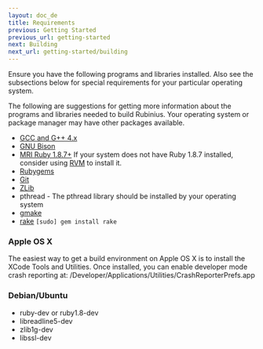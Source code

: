 ```yaml
---
layout: doc_de
title: Requirements
previous: Getting Started
previous_url: getting-started
next: Building
next_url: getting-started/building
---
```


Ensure you have the following programs and libraries installed. Also see the
subsections below for special requirements for your particular operating
system.

The following are suggestions for getting more information about the programs
and libraries needed to build Rubinius. Your operating system or package
manager may have other packages available.

  * [GCC and G++ 4.x](http://gcc.gnu.org/)
  * [GNU Bison](http://www.gnu.org/software/bison/)
  * [MRI Ruby 1.8.7+](http://www.ruby-lang.org/) If your system does not have
    Ruby 1.8.7 installed, consider using [RVM](http://rvm.beginrescueend.com/)
    to install it.
  * [Rubygems](http://www.rubygems.org/)
  * [Git](http://git.or.cz/)
  * [ZLib](http://www.zlib.net/)
  * pthread - The pthread library should be installed by your operating system
  * [gmake](http://savannah.gnu.org/projects/make/)
  * [rake](http://rake.rubyforge.org/) `[sudo] gem install rake`


### Apple OS X

The easiest way to get a build environment on Apple OS X is to install the
XCode Tools and Utilities. Once installed, you can enable developer mode crash
reporting at: /Developer/Applications/Utilities/CrashReporterPrefs.app


### Debian/Ubuntu

  * ruby-dev or ruby1.8-dev
  * libreadline5-dev
  * zlib1g-dev
  * libssl-dev
